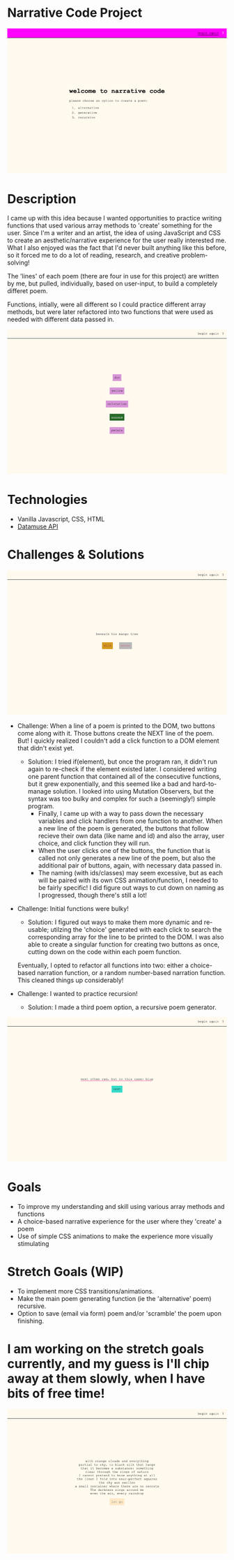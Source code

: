 # Narrative Code Project

![narrative image](screenshots/screen-welcome.png)


# Description
I came up with this idea because I wanted opportunities to practice writing functions that used various array methods to 'create' something for the user. Since I'm a writer and an artist, the idea of using JavaScript and CSS to create an aesthetic/narrative experience for the user really interested me. What I also enjoyed was the fact that I'd never built anything like this before, so it forced me to do a lot of reading, research, and creative problem-solving!

The 'lines' of each poem (there are four in use for this project) are written by me, but pulled, individually, based on user-input, to build a completely differet poem.

Functions, intially, were all different so I could practice different array methods, but were later refactored into two functions that were used as needed with different data passed in. 

![narrative image](screenshots/screen-gen.png)

# Technologies
- Vanilla Javascript, CSS, HTML
- [Datamuse API](https://www.datamuse.com/api/)

# Challenges & Solutions

![narrative image](screenshots/screen-choice.png)

- Challenge: When a line of a poem is printed to the DOM, two buttons come along with it. Those buttons create the NEXT line of the poem. But! I quickly realized I couldn't add a click function to a DOM element that didn't exist yet.
    - Solution: I tried if(element), but once the program ran, it didn't run again to re-check if the element existed later. I considered writing one parent function that contained all of the consecutive functions, but it grew exponentially, and this seemed like a bad and hard-to-manage solution. I looked into using Mutation Observers, but the syntax was too bulky and complex for such a (seemingly!) simple program. 
        - Finally, I came up with a way to pass down the necessary variables and click handlers from one function to another. When a new line of the poem is generated, the buttons that follow recieve their own data (like name and id) and also the array, user choice, and click function they will run. 
        - When the user clicks one of the buttons, the function that is called not only generates a new line of the poem, but also the additional pair of buttons, again, with necessary data passed in. 
        - The naming (with ids/classes) may seem excessive, but as each will be paired with its own CSS animation/function, I needed to be fairly specific! I did figure out ways to cut down on naming as I progressed, though there's still a lot!

- Challenge: Initial functions were bulky!
    - Solution: I figured out ways to make them more dynamic and re-usable; utilzing the 'choice' generated with each click to search the corresponding array for the line to be printed to the DOM. I was also able to create a singular function for creating two buttons as once, cutting down on the code within each poem function.

    Eventually, I opted to refactor all functions into two: either a choice-based narration function, or a random number-based narration function. This cleaned things up considerably!

- Challenge: I wanted to practice recursion!
    - Solution: I made a third poem option, a recursive poem generator.


![narrative image](screenshots/screen-rec.png)


# Goals
- To improve my understanding and skill using various array methods and functions
- A choice-based narrative experience for the user where they 'create' a poem
- Use of simple CSS animations to make the experience more visually stimulating

# Stretch Goals (WIP)
- To implement more CSS transitions/animations. 
- Make the main poem generating function (ie the 'alternative' poem) recursive.
- Option to save (email via form) poem and/or 'scramble' the poem upon finishing.

# I am working on the stretch goals currently, and my guess is I'll chip away at them slowly, when I have bits of free time! #
 
 ![narrative image](screenshots/screen-final2.png)



